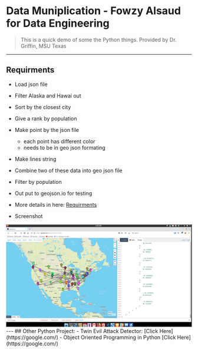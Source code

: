 # Data Muniplication - Fowzy Alsaud for Data Engineering
>This is a quick demo of some the Python things.
> Provided by Dr. Griffin, MSU Texas
---
## Requirments 
- Load json file
- Filter Alaska and Hawai out
- Sort by the closest city
- Give a rank by population
- Make point by the json file
  - each point has different color
  - needs to be in geo json formating
- Make lines string
- Combine two of these data into geo json file
- Filter by population
- Out put to geojson.io for testing
- More details in here: [Requirments](Requirments.md)

- Screenshot
<img src="Screenshot.png">
---
## Other Python Project:
- Twin Evil Attack Detector: [Click Here](https://google.com/)
- Object Oriented Programming in Python [Click Here](https://google.com/)

